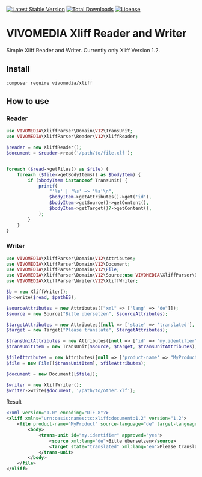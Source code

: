 [![Latest Stable Version](https://poser.pugx.org/vivomedia/xliff/v/stable)](https://packagist.org/packages/vivomedia/xliff)
[![Total Downloads](https://poser.pugx.org/vivomedia/xliff/downloads)](https://packagist.org/packages/vivomedia/xliff)
[![License](https://poser.pugx.org/vivomedia/xliff/license)](https://packagist.org/packages/vivomedia/xliff)

# VIVOMEDIA Xliff Reader and Writer
Simple Xliff Reader and Writer. Currently only Xliff Version 1.2.

## Install
```
composer require vivomedia/xliff
```


## How to use

### Reader
```php
use VIVOMEDIA\XliffParser\Domain\V12\TransUnit;
use VIVOMEDIA\XliffParser\Reader\V12\XliffReader;

$reader = new XliffReader();
$document = $reader->read('/path/to/file.xlf');


foreach ($read->getFiles() as $file) {
    foreach ($file->getBodyItems() as $bodyItem) {
        if ($bodyItem instanceof TransUnit) {
            printf(
                "'%s' | '%s' => '%s'\n",
                $bodyItem->getAttributes()->get('id'),
                $bodyItem->getSource()->getContent(),
                $bodyItem->getTarget()?->getContent(),
            );
        }
    }
}

```
### Writer
```php
use VIVOMEDIA\XliffParser\Domain\V12\Attributes;
use VIVOMEDIA\XliffParser\Domain\V12\Document;
use VIVOMEDIA\XliffParser\Domain\V12\File;
use VIVOMEDIA\XliffParser\Domain\V12\Source;use VIVOMEDIA\XliffParser\Domain\V12\Target;use VIVOMEDIA\XliffParser\Domain\V12\TransUnit;
use VIVOMEDIA\XliffParser\Writer\V12\XliffWriter;

$b = new XliffWriter();
$b->write($read, $pathES);

$sourceAttributes = new Attributes(["xml" => ['lang' => "de"]]);
$source = new Source("Bitte übersetzen", $sourceAttributes);

$targetAttributes = new Attributes([null => ['state' => 'translated'], "xml" => ['lang' => "en"]]);
$target = new Target("Please translate", $targetAttributes);

$transUnitAttributes = new Attributes([null => ['id' => "my.identifier", "approved" => "yes"]]);
$transUnitItem = new TransUnit($source, $target, $transUnitAttributes);

$fileAttributes = new Attributes([null => ['product-name' => "MyProduct", "source-language" => "de", "target-language" => "en"]]);
$file = new File([$transUnitItem], $fileAttributes);

$document = new Document([$file]);

$writer = new XliffWriter();
$writer->write($document, '/path/to/other.xlf'); 
```
Result
```xml
<?xml version="1.0" encoding="UTF-8"?>
<xliff xmlns="urn:oasis:names:tc:xliff:document:1.2" version="1.2">
    <file product-name="MyProduct" source-language="de" target-language="en">
        <body>
            <trans-unit id="my.identifier" approved="yes">
                <source xml:lang="de">Bitte übersetzen</source>
                <target state="translated" xml:lang="en">Please translate</target>
            </trans-unit>
        </body>
    </file>
</xliff>

```
